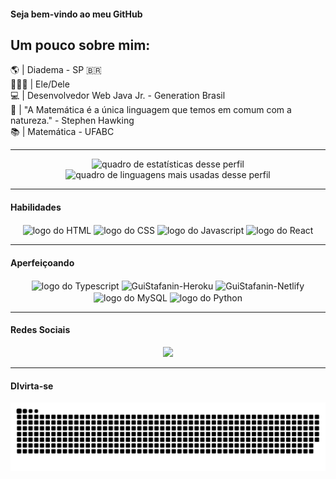 #### Seja bem-vindo ao meu GitHub
<div align="left">
<h2>Um pouco sobre mim:</h2>
🌎 | Diadema - SP 🇧🇷</br>
👨🏿‍💼 | Ele/Dele</br>
💻 | Desenvolvedor Web Java Jr. - Generation Brasil</br>
🧮 | "A Matemática é a única linguagem que temos em comum com a natureza." - Stephen Hawking </br>
📚 | Matemática - UFABC  </br>
</div>

  
---

<div align="center">
  <img alt="quadro de estatísticas desse perfil"  height="180em" src="https://github-readme-stats.vercel.app/api?username=GuiStefanin&show_icons=true&theme=dracula&include_all_commits=true&count_private=true">
  <img alt="quadro de linguagens mais usadas desse perfil"  height="180em" src="https://github-readme-stats.vercel.app/api/top-langs/?username=GuiStefanin&layout=compact&langs_count=7&theme=dracula">
</div>
  
---

#### Habilidades 
<div align="center" style="display: inline_block">
  <img align="center" alt="logo do HTML" height="30" width="75" src="https://img.shields.io/badge/html5-f16529?style=for-the-badge&logo=html5&logoColor=white">
  <img align="center" alt="logo do CSS" height="30" width="75" src="https://img.shields.io/badge/css3-0096dc?style=for-the-badge&logo=css3&logoColor=white">
  <img align="center" alt="logo do Javascript" height="30" width="75" src="https://img.shields.io/badge/javascript-f7df1e?style=for-the-badge&logo=javascript&logoColor=white">
  <img align="center" alt="logo do React" height="30" width="75" src="https://flyclipart.com/thumb2/angular-489306.png"> 
  
  
</div>
  
---

#### Aperfeiçoando 
<div align="center" style="display: inline_block">
  <div align="center" style="display: inline_block"> 
    <img align="center" alt="logo do Typescript" height="30" width="75" src="https://img.shields.io/badge/typescript-3178c6?style=for-the-badge&logo=typescript&logoColor=white">
     <img align="center" alt="GuiStafanin-Heroku" height="30" width="75" src="https://img.shields.io/badge/Heroku-430098?style=for-the-badge&logo=heroku&logoColor=white">
     <img align="center" alt="GuiStafanin-Netlify" height="30" width="75" src="https://img.shields.io/badge/Netlify-00C7B7?style=for-the-badge&logo=netlify&logoColor=white">
     </div)
  <div align="center" style="display: inline_block"> 
    <img align="center" alt="logo do MySQL" height="30" width="75" src="https://img.shields.io/badge/MySQL-00000F?style=for-the-badge&logo=mysql&logoColor=white"> 
    <img align="center" alt="logo do Python" height="30" width="75" src="https://www.python.org/static/community_logos/python-logo-master-v3-TM-flattened.png"> 
  </div>
</div>


---

#### Redes Sociais   
<div align="center">  
 
   <a href="https://www.linkedin.com/in/guilherme-stefanin/" target="_blank"><img src="https://img.shields.io/badge/-linkedIn-%230077B5?style=for-the-badge&logo=linkedin&logoColor=white" target="_blank"></a>
</div>
  
---

#### DIvirta-se 
<div> 
  
  ![Snake animation](https://github.com/GuiStefanin/GuiStefanin/blob/output/github-contribution-grid-snake.svg)
 
</div>
